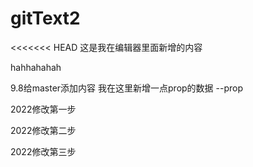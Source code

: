 # gitText2

<<<<<<< HEAD
这是我在编辑器里面新增的内容

hahhahahah


9.8给master添加内容
我在这里新增一点prop的数据  --prop

2022修改第一步

2022修改第二步

2022修改第三步

